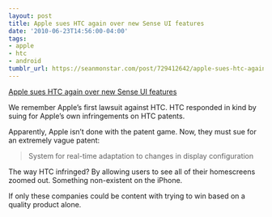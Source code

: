 ```yaml
---
layout: post
title: Apple sues HTC again over new Sense UI features
date: '2010-06-23T14:56:00-04:00'
tags:
- apple
- htc
- android
tumblr_url: https://seanmonstar.com/post/729412642/apple-sues-htc-again-over-new-sense-ui-features
---
```

[Apple sues HTC again over new Sense UI features](http://androidandme.com/2010/06/news/apple-sues-htc-again-over-new-sense-ui-features/)  

We remember Apple’s first lawsuit against HTC. HTC responded in kind by suing for Apple’s own infringements on HTC patents.

Apparently, Apple isn’t done with the patent game. Now, they must sue for an extremely vague patent:

> System for real-time adaptation to changes in display configuration

The way HTC infringed? By allowing users to see all of their homescreens zoomed out. Something non-existent on the iPhone.

If only these companies could be content with trying to win based on a quality product alone.

